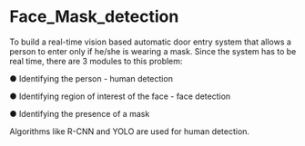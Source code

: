# Face_Mask_detection

To build a real-time vision based automatic door entry system that allows a person to enter only if he/she is wearing a mask.
Since the system has to be real time, there are 3 modules to this problem:

● Identifying the person - human detection

● Identifying region of interest of the face - face detection

● Identifying the presence of a mask

Algorithms like R-CNN and YOLO are used for human detection.



